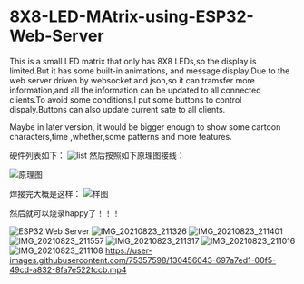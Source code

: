 # 8X8-LED-MAtrix-using-ESP32-Web-Server
This is a small LED matrix that only has 8X8 LEDs,so the display is limited.But it has some built-in animations, and message display.Due to the web server driven by websocket and json,so it can tramsfer more information,and all the information can be updated to all connected clients.To avoid some conditions,I put some buttons to control dispaly.Buttons can also update current sate to all clients.

Maybe in later version, it would be bigger enough to show some cartoon characters,time ,whether,some patterns and more features.


硬件列表如下：
![list](https://user-images.githubusercontent.com/75357598/130594969-add4196c-0c75-4d98-849c-a53913a1239c.jpg)
然后按照如下原理图接线：

![原理图](https://user-images.githubusercontent.com/75357598/130595212-147870f1-fbea-40d2-ac0a-c7d5125c28bc.jpg)

焊接完大概是这样：
![样图](https://user-images.githubusercontent.com/75357598/130595277-4abf2377-1063-4860-ab3b-95555398f5b5.jpg)

然后就可以烧录happy了！！！

![ESP32 Web Server](https://user-images.githubusercontent.com/75357598/130456582-94beed11-6500-4b3d-ad48-2392277de77c.jpg)
![IMG_20210823_211326](https://user-images.githubusercontent.com/75357598/130456016-e3e79229-e39e-4cd6-acee-17ce970fdfba.jpg)
![IMG_20210823_211401](https://user-images.githubusercontent.com/75357598/130456038-434ee4b4-d5c1-43ff-8e6b-befb77190794.jpg)
![IMG_20210823_211557](https://user-images.githubusercontent.com/75357598/130456052-a8b75fce-f0c1-43cb-813f-20d69c2d2228.jpg)
![IMG_20210823_211317](https://user-images.githubusercontent.com/75357598/130456091-7dd6fd61-789a-4962-95c4-e6445885d827.jpg)
![IMG_20210823_211016](https://user-images.githubusercontent.com/75357598/130456062-52838ccc-a89c-48ba-877a-36912a44d189.jpg)
![IMG_20210823_211108](https://user-images.githubusercontent.com/75357598/130456076-1e70932e-17b4-4906-ac0b-3218c87ce35a.jpg)
https://user-images.githubusercontent.com/75357598/130456043-697a7ed1-00f5-49cd-a832-8fa7e522fccb.mp4
